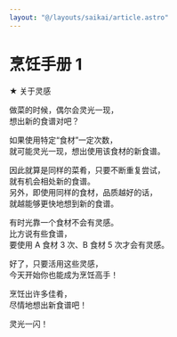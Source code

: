 ```yaml
---
layout: "@/layouts/saikai/article.astro"
---
```


# 烹饪手册 1

★ 关于灵感

做菜的时候，偶尔会灵光一现，  
想出新的食谱对吧？

如果使用特定“食材”一定次数，  
就可能灵光一现，想出使用该食材的新食谱。

因此就算是同样的菜肴，只要不断重复尝试，  
就有机会相处新的食谱。  
另外，即使用同样的食材，品质越好的话，  
就越能够更快地想到新的食谱。

有时光靠一个食材不会有灵感。  
比方说有些食谱，  
要使用 A 食材 3 次、B 食材 5 次才会有灵感。

好了，只要活用这些灵感，  
今天开始你也能成为烹饪高手！

烹饪出许多佳肴，  
尽情地想出新食谱吧！

灵光一闪！
